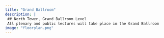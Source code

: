 ```yaml
---
title: "Grand Ballroom"
description: |
 ## North Tower, Grand Ballroom Level
 All plenary and public lectures will take place in the Grand Ballroom
image: "floorplan.png"
---
```

